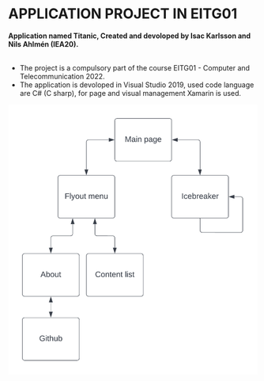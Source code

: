 # APPLICATION PROJECT IN EITG01

**Application named Titanic, Created and devoloped by Isac Karlsson and Nils Ahlmén (IEA20).**     
</br>
- The project is a compulsory part of the course EITG01 - Computer and Telecommunication 2022.      
- The application is devoloped in Visual Studio 2019, used code language are C# (C sharp), for page and visual management Xamarin is used.

![Flowchart](Titanic_Icebreakers.png)
